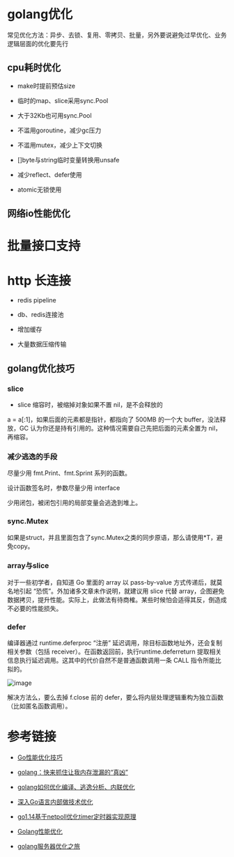 # golang优化

常见优化方法：异步、去锁、复用、零拷贝、批量，另外要说避免过早优化、业务逻辑层面的优化要先行

## cpu耗时优化

* make时提前预估size

* 临时的map、slice采用sync.Pool

* 大于32Kb也可用sync.Pool

* 不滥用goroutine，减少gc压力

* 不滥用mutex，减少上下文切换

* []byte与string临时变量转换用unsafe

* 减少reflect、defer使用

* atomic无锁使用

## 网络io性能优化

# 批量接口支持

# http 长连接

* redis pipeline

* db、redis连接池

* 增加缓存

* 大量数据压缩传输

## golang优化技巧

### slice

* slice 缩容时，被缩掉对象如果不置 nil，是不会释放的

a = a[:1]，如果后面的元素都是指针，都指向了 500MB 的一个大 buffer，没法释放，GC 认为你还是持有引用的。这种情况需要自己先把后面的元素全置为 nil，再缩容。

### 减少逃逸的手段

尽量少用 fmt.Print、fmt.Sprint 系列的函数。

设计函数签名时，参数尽量少用 interface

少用闭包，被闭包引用的局部变量会逃逸到堆上。

### sync.Mutex

如果是struct，并且里面包含了sync.Mutex之类的同步原语，那么请使用*T，避免copy。

### array与slice

对于一些初学者，自知道 Go 里面的 array 以 pass-by-value 方式传递后，就莫名地引起 “恐慌”。外加诸多文章未作说明，就建议用 slice 代替 array，企图避免数据拷贝，提升性能。实际上，此做法有待商榷。某些时候怕会适得其反，倒造成不必要的性能损失。

### defer

编译器通过 runtime.deferproc “注册” 延迟调用，除目标函数地址外，还会复制相关参数（包括 receiver）。在函数返回前，执行runtime.deferreturn 提取相关信息执行延迟调用。这其中的代价自然不是普通函数调用一条 CALL 指令所能比拟的。

![image](https://user-images.githubusercontent.com/17688273/201530043-eec035c6-9af1-4b0a-b832-af78c2d2aa97.png)

解决方法么，要么去掉 f.close 前的 defer，要么将内层处理逻辑重构为独立函数（比如匿名函数调用）。

# 参考链接

- [Go性能优化技巧](https://blog.csdn.net/zhonglinzhang/article/details/71107168?share_token=7c9f28b2-f504-4bf2-a52b-6f034b02a4f9)

- [golang：快来抓住让我内存泄漏的“真凶”](https://mp.weixin.qq.com/s/FyHEiaa-UfyLStMKl2VFGA)

- [golang如何优化编译、逃逸分析、内联优化](https://mp.weixin.qq.com/s/tddRxcbzC1mB08C62br38Q)

- [深入Go语言内部做技术优化](https://mp.weixin.qq.com/s/HuGudn8ViKXAz0mIawquyQ)

- [go1.14基于netpoll优化timer定时器实现原理](https://xiaorui.cc/archives/6483?share_token=70d6bd36-1f68-4c66-b042-525fced1e0c5)

- [Golang性能优化](https://blog.csdn.net/yonggeit/article/details/122393354?share_token=f71127c8-846f-4a7a-a7be-58ca7047684f)

- [golang服务器优化之旅](https://www.cnblogs.com/huangliang-hb/p/11153398.html?share_token=4a4139ff-e0c5-4c46-a125-321ade2a62b6)
